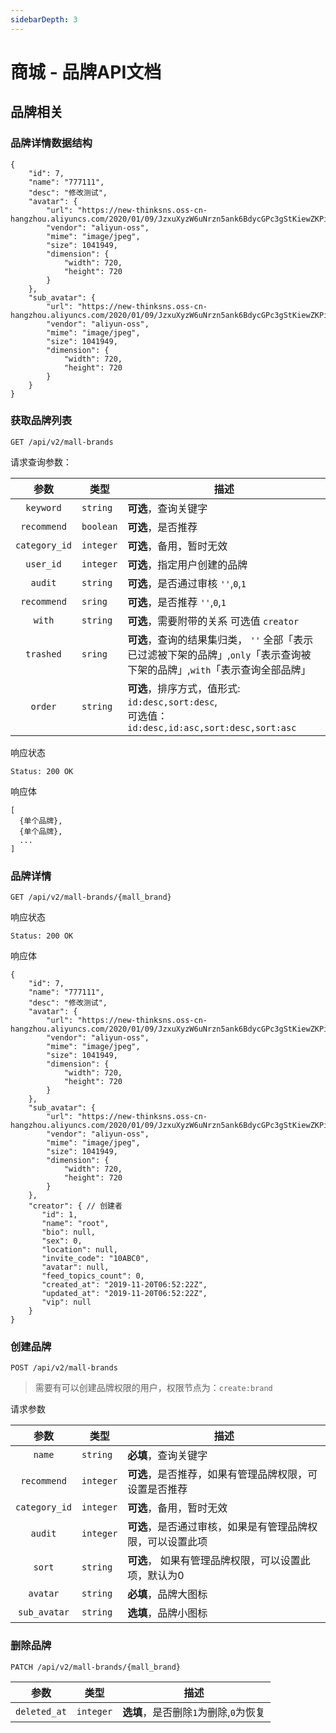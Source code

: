 ```yaml
---
sidebarDepth: 3
---
```


# 商城 - 品牌API文档

## 品牌相关

### 品牌详情数据结构
```json5
{
    "id": 7,
    "name": "777111",
    "desc": "修改测试",
    "avatar": {
        "url": "https://new-thinksns.oss-cn-hangzhou.aliyuncs.com/2020/01/09/JzxuXyzW6uNrzn5ank6BdycGPc3gStKiewZKPi6HlQEYq3YmFV1nedLQXF3OQldV.jpeg",
        "vendor": "aliyun-oss",
        "mime": "image/jpeg",
        "size": 1041949,
        "dimension": {
            "width": 720,
            "height": 720
        }
    },
    "sub_avatar": {
        "url": "https://new-thinksns.oss-cn-hangzhou.aliyuncs.com/2020/01/09/JzxuXyzW6uNrzn5ank6BdycGPc3gStKiewZKPi6HlQEYq3YmFV1nedLQXF3OQldV.jpeg",
        "vendor": "aliyun-oss",
        "mime": "image/jpeg",
        "size": 1041949,
        "dimension": {
            "width": 720,
            "height": 720
        }
    }
}
```

### 获取品牌列表

```
GET /api/v2/mall-brands
```

请求查询参数：

| 参数 | 类型 | 描述 |
|:----:|----|----|
| `keyword` | `string` | **可选**，查询关键字 |
| `recommend` | `boolean` | **可选**，是否推荐 |
| `category_id` | `integer` | **可选**，备用，暂时无效 |
| `user_id` | `integer` | **可选**，指定用户创建的品牌 |
| `audit` | `string` | **可选**，是否通过审核 `''`,`0`,`1` |
| `recommend` | `sring` | **可选**，是否推荐 `''`,`0`,`1` |
| `with` | `string` | **可选**，需要附带的关系 可选值 `creator` |
| `trashed` | `sring` | **可选**，查询的结果集归类， `''` 全部「表示已过滤被下架的品牌」,`only`「表示查询被下架的品牌」,`with`「表示查询全部品牌」 |
| `order` | `string` | **可选**，排序方式，值形式: `id:desc,sort:desc`, <br /> 可选值：`id:desc,id:asc,sort:desc,sort:asc` |

响应状态
```
Status: 200 OK
```
响应体
```json5
[
  {单个品牌},
  {单个品牌},
  ...
]
```

### 品牌详情

```http request
GET /api/v2/mall-brands/{mall_brand}
```
响应状态
```
Status: 200 OK
```
响应体
```json5
{
    "id": 7,
    "name": "777111",
    "desc": "修改测试",
    "avatar": {
        "url": "https://new-thinksns.oss-cn-hangzhou.aliyuncs.com/2020/01/09/JzxuXyzW6uNrzn5ank6BdycGPc3gStKiewZKPi6HlQEYq3YmFV1nedLQXF3OQldV.jpeg",
        "vendor": "aliyun-oss",
        "mime": "image/jpeg",
        "size": 1041949,
        "dimension": {
            "width": 720,
            "height": 720
        }
    },
    "sub_avatar": {
        "url": "https://new-thinksns.oss-cn-hangzhou.aliyuncs.com/2020/01/09/JzxuXyzW6uNrzn5ank6BdycGPc3gStKiewZKPi6HlQEYq3YmFV1nedLQXF3OQldV.jpeg",
        "vendor": "aliyun-oss",
        "mime": "image/jpeg",
        "size": 1041949,
        "dimension": {
            "width": 720,
            "height": 720
        }
    },
    "creator": { // 创建者
       "id": 1,
       "name": "root",
       "bio": null,
       "sex": 0,
       "location": null,
       "invite_code": "10ABC0",
       "avatar": null,
       "feed_topics_count": 0,
       "created_at": "2019-11-20T06:52:22Z",
       "updated_at": "2019-11-20T06:52:22Z",
       "vip": null
    }
}
```

### 创建品牌

```http request
POST /api/v2/mall-brands
```
> 需要有可以创建品牌权限的用户，权限节点为：`create:brand`

请求参数

| 参数 | 类型 | 描述 |
|:----:|----|----|
| `name` | `string` | **必填**，查询关键字 |
| `recommend` | `integer` | **可选**，是否推荐，如果有管理品牌权限，可设置是否推荐 |
| `category_id` | `integer` | **可选**，备用，暂时无效 |
| `audit` | `integer` | **可选**，是否通过审核，如果是有管理品牌权限，可以设置此项 |
| `sort` | `string` | **可选**， 如果有管理品牌权限，可以设置此项，默认为0 |
| `avatar` | `string` | **必填**，品牌大图标 |
| `sub_avatar` | `string` | **选填**，品牌小图标 |

### 删除品牌
```http request
PATCH /api/v2/mall-brands/{mall_brand}
```
| 参数 | 类型 | 描述 |
|:----:|----|----|
| `deleted_at` | `integer` | **选填**，是否删除`1`为删除,`0`为恢复 |
